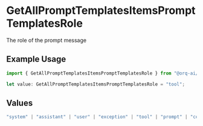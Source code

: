 # GetAllPromptTemplatesItemsPromptTemplatesRole

The role of the prompt message

## Example Usage

```typescript
import { GetAllPromptTemplatesItemsPromptTemplatesRole } from "@orq-ai/node/models/operations";

let value: GetAllPromptTemplatesItemsPromptTemplatesRole = "tool";
```

## Values

```typescript
"system" | "assistant" | "user" | "exception" | "tool" | "prompt" | "correction" | "expected_output"
```